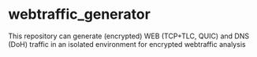 # webtraffic_generator
This repository can generate (encrypted) WEB (TCP+TLC, QUIC) and DNS (DoH) traffic in an isolated environment for encrypted webtraffic analysis
